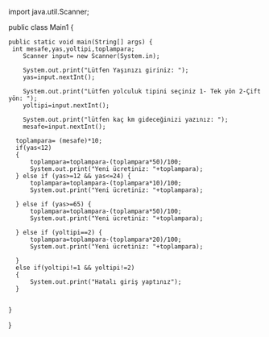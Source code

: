 import java.util.Scanner;

public class Main1 {

    public static void main(String[] args) {
     int mesafe,yas,yoltipi,toplampara;
        Scanner input= new Scanner(System.in);

        System.out.print("Lütfen Yaşınızı giriniz: ");
        yas=input.nextInt();

        System.out.print("Lütfen yolculuk tipini seçiniz 1- Tek yön 2-Çift yön: ");
        yoltipi=input.nextInt();

        System.out.print("lütfen kaç km gideceğinizi yazınız: ");
        mesafe=input.nextInt();

      toplampara= (mesafe)*10;
      if(yas<12)
      {
          toplampara=toplampara-(toplampara*50)/100;
          System.out.print("Yeni ücretiniz: "+toplampara);
      } else if (yas>=12 && yas<=24) {
          toplampara=toplampara-(toplampara*10)/100;
          System.out.print("Yeni ücretiniz: "+toplampara);

      } else if (yas>=65) {
          toplampara=toplampara-(toplampara*50)/100;
          System.out.print("Yeni ücretiniz: "+toplampara);

      } else if (yoltipi==2) {
          toplampara=toplampara-(toplampara*20)/100;
          System.out.print("Yeni ücretiniz: "+toplampara);

      }
      else if(yoltipi!=1 && yoltipi!=2)
      {
          System.out.print("Hatalı giriş yaptınız");
      }


    }
}

    

